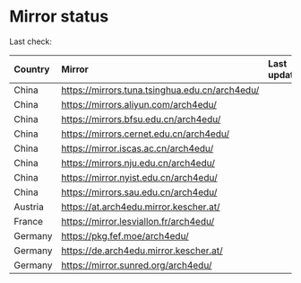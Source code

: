 <script src="./time.js"></script>
# Mirror status
Last check: <script type="text/javascript">localize(1722334895.8709612);</script>

|Country|Mirror|Last update|
|:------|:-----|:----------|
|China|https://mirrors.tuna.tsinghua.edu.cn/arch4edu/|<script type="text/javascript">localize(1722321427);</script>|
|China|https://mirrors.aliyun.com/arch4edu/|<script type="text/javascript">localize(1722278060);</script>|
|China|https://mirrors.bfsu.edu.cn/arch4edu/|<script type="text/javascript">localize(1722278060);</script>|
|China|https://mirrors.cernet.edu.cn/arch4edu/|<script type="text/javascript">localize(1722321427);</script>|
|China|https://mirror.iscas.ac.cn/arch4edu/|<script type="text/javascript">localize(1722321427);</script>|
|China|https://mirrors.nju.edu.cn/arch4edu/|<script type="text/javascript">localize(1722278060);</script>|
|China|https://mirror.nyist.edu.cn/arch4edu/|<script type="text/javascript">localize(1722278060);</script>|
|China|https://mirrors.sau.edu.cn/arch4edu/|<script type="text/javascript">localize(1722278060);</script>|
|Austria|https://at.arch4edu.mirror.kescher.at/|<script type="text/javascript">localize(1722321427);</script>|
|France|https://mirror.lesviallon.fr/arch4edu/|<script type="text/javascript">localize(1722278060);</script>|
|Germany|https://pkg.fef.moe/arch4edu/|<script type="text/javascript">localize(1722321427);</script>|
|Germany|https://de.arch4edu.mirror.kescher.at/|<script type="text/javascript">localize(1722321427);</script>|
|Germany|https://mirror.sunred.org/arch4edu/|<script type="text/javascript">localize(1722321427);</script>|

<script src="./tablefilter/tablefilter.js"></script>
<script src="./table.js"></script>